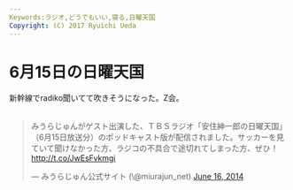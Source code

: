 ```yaml
---
Keywords:ラジオ,どうでもいい,寝る,日曜天国
Copyright: (C) 2017 Ryuichi Ueda
---
```

# 6月15日の日曜天国
新幹線でradiko聞いてて吹きそうになった。Z会。<br />
<br />
<blockquote class="twitter-tweet" data-partner="tweetdeck"><p>みうらじゅんがゲスト出演した、ＴＢＳラジオ「安住紳一郎の日曜天国」（6月15日放送分）のポッドキャスト版が配信されました。サッカーを見ていて聞けなかった方、ラジコの不具合で途切れてしまった方、ぜひ！　<a href="http://t.co/JwEsFvkmgi">http://t.co/JwEsFvkmgi</a></p>&mdash; みうらじゅん公式サイト (\@miurajun_net) <a href="https://twitter.com/miurajun_net/statuses/478426922926358528">June 16, 2014</a></blockquote><br />
<script async src="//platform.twitter.com/widgets.js" charset="utf-8"></script>
